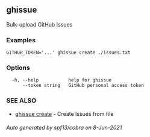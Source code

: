 ## ghissue

Bulk-upload GitHub Issues

### Examples

```
GITHUB_TOKEN='...' ghissue create ./issues.txt
```

### Options

```
  -h, --help           help for ghissue
      --token string   GitHub personal access token
```

### SEE ALSO

* [ghissue create](ghissue_create.md)	 - Create Issues from file

###### Auto generated by spf13/cobra on 8-Jun-2021
